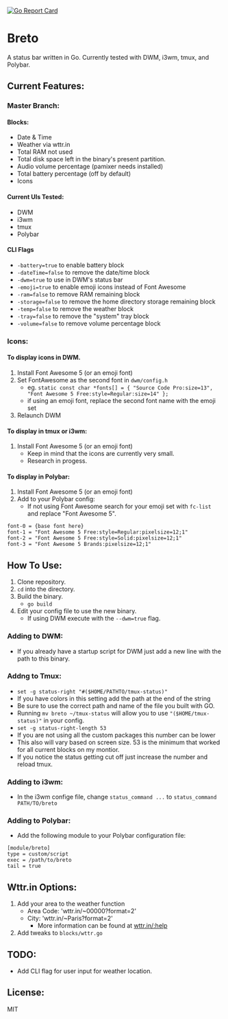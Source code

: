 [![Go Report Card](https://goreportcard.com/badge/github.com/jrswab/breto)](https://goreportcard.com/report/github.com/jrswab/breto)
# Breto
A status bar written in Go.
Currently tested with DWM, i3wm, tmux, and Polybar.

## Current Features:
### Master Branch:
#### Blocks:
- Date & Time
- Weather via wttr.in
- Total RAM not used
- Total disk space left in the binary's present partition.
- Audio volume percentage (pamixer needs installed)
- Total battery percentage (off by default)
- Icons
#### Current UIs Tested:
- DWM
- i3wm
- tmux
- Polybar

#### CLI Flags
- `-battery=true` to enable battery block
- `-dateTime=false` to remove the date/time block
- `-dwm=true` to use in DWM's status bar
- `-emoji=true` to enable emoji icons instead of Font Awesome
- `-ram=false` to remove RAM remaining block
- `-storage=false` to remove the home directory storage remaining block
- `-temp=false` to remove the weather block
- `-tray=false` to remove the "system" tray block
- `-volume=false` to remove volume percentage block

### Icons:
#### To display icons in DWM.
1. Install Font Awesome 5 (or an emoji font)
2. Set FontAwesome as the second font in `dwm/config.h`
   - eg. `static const char *fonts[] = { "Source Code Pro:size=13", "Font Awesome 5 Free:style=Regular:size=14" };`
   - if using an emoji font, replace the second font name with the emoji set
3. Relaunch DWM

#### To display in tmux or i3wm:
1. Install Font Awesome 5 (or an emoji font)
   - Keep in mind that the icons are currently very small.
   - Research in progess.

#### To display in Polybar:
1. Install Font Awesome 5 (or an emoji font)
2. Add to your Polybar config:
   - If not using Font Awesome search for your emoji set with `fc-list` and replace "Font Awesome 5".
```
font-0 = {base font here}
font-1 = "Font Awesome 5 Free:style=Regular:pixelsize=12;1"
font-2 = "Font Awesome 5 Free:style=Solid:pixelsize=12;1"
font-3 = "Font Awesome 5 Brands:pixelsize=12;1"
```

## How To Use:
1. Clone repository.
2. `cd` into the directory.
3. Build the binary.
   - `go build`
4. Edit your config file to use the new binary.
   - If using DWM execute with the `--dwm=true` flag.

### Adding to DWM:
- If you already have a startup script for DWM just add a new line with the path to this binary.

### Addng to Tmux:
- `set -g status-right "#($HOME/PATHTO/tmux-status)"`
 - If you have colors in this setting add the path at the end of the string
 - Be sure to use the correct path and name of the file you built with GO.
 - Running `mv breto ~/tmux-status` will allow you to use `"($HOME/tmux-status)"` in your config.
- `set -g status-right-length 53`
 - If you are not using all the custom packages this number can be lower
 - This also will vary based on screen size. 53 is the minimum that worked for all current blocks on my montior.
 - If you notice the status getting cut off just increase the number and reload tmux.

### Adding to i3wm:
- In the i3wm confige file, change `status_command ...` to `status_command PATH/TO/breto`

### Adding to Polybar:
- Add the following module to your Polybar configuration file:
```
[module/breto]
type = custom/script
exec = /path/to/breto
tail = true
```

## Wttr.in Options:
1. Add your area to the weather function
   - Area Code: 'wttr.in/~00000?format=2' 
   - City: 'wttr.in/~Paris?format=2'
	 - More information can be found at [wttr.in/:help](https://wttr.in/:help)
2. Add tweaks to `blocks/wttr.go`

## TODO:
- Add CLI flag for user input for weather location.

## License:
MIT
